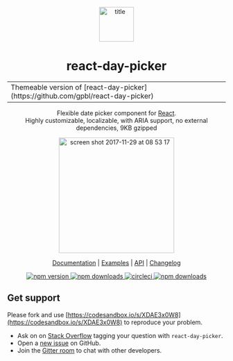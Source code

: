 <p align="center">
<a href="http://react-day-picker.js.org"><img width="80" style="margin: 0 auto" alt="title" src="https://user-images.githubusercontent.com/120693/33364057-0d4a962a-d4e3-11e7-8506-0f9aede2b345.png"></a>
</p>
<h1 align="center">react-day-picker</h1>

<table><tr><td>Themeable version of [react-day-picker](https://github.com/gpbl/react-day-picker)</td></tr></table>

<p align="center">
  Flexible date picker component for <a href="https://facebook.github.io/react/">React</a>.
  <br />
  Highly customizable, localizable, with ARIA support, no external dependencies, 9KB gzipped
</p>
<p align="center">
  <a href="http://react-day-picker.js.org"><img width="266" alt="screen shot 2017-11-29 at 08 53 17" src="https://user-images.githubusercontent.com/120693/33363979-cb60fb5a-d4e2-11e7-8d21-f4779b8b9105.png">
</a>
</p>
<p align="center">
  <a href="http://react-day-picker.js.org">Documentation</a> | <a href="http://react-day-picker.js.org/examples/basic">Examples</a> | <a href="http://react-day-picker.js.org/api/DayPicker">API</a> | <a href="http://react-day-picker.js.org/changelog">Changelog</a>
</p>
<p align="center">
  <a href="https://www.npmjs.com/package/react-day-picker">
    <img src="https://img.shields.io/npm/v/react-day-picker.svg?style=flat-square" alt="npm version">
  </a>
  <a href="http://npm-stat.com/charts.html?package=react-day-picker">
    <img src="https://img.shields.io/npm/dm/react-day-picker.svg?style=flat-square" alt="npm downloads">
  </a>
  <a href="https://circleci.com/gh/gpbl/react-day-picker">
    <img src="https://img.shields.io/circleci/project/github/gpbl/react-day-picker/master.svg?style=flat-square" alt="circleci">
  </a>
  <a href="https://codecov.io/gh/gpbl/react-day-picker">
    <img src="https://img.shields.io/codecov/c/github/gpbl/react-day-picker/master.svg?style=flat-square" alt="npm downloads">
  </a>
</p>

## Get support

Please fork and use [https://codesandbox.io/s/XDAE3x0W8](https://codesandbox.io/s/XDAE3x0W8) to reproduce your problem.

* Ask on on [Stack Overflow](http://stackoverflow.com/questions/tagged/react-day-picker?sort=newest) tagging your question with `react-day-picker`.
* Open a [new issue](https://github.com/gpbl/react-day-picker/issues/new) on GitHub.
* Join the [Gitter room](https://gitter.im/gpbl/react-day-picker) to chat with other developers.
